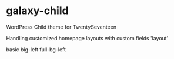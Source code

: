 # galaxy-child
WordPress Child theme for TwentySeventeen

Handling customized homepage layouts with custom fields 'layout'

basic
big-left
full-bg-left
